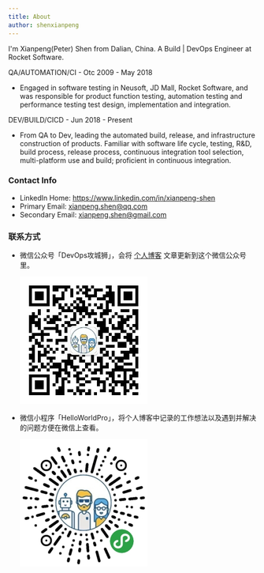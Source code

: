 ```yaml
---
title: About
author: shenxianpeng
---
```


I'm Xianpeng(Peter) Shen from Dalian, China. A Build | DevOps Engineer at Rocket Software.

QA/AUTOMATION/CI - Otc 2009 - May 2018

* Engaged in software testing in Neusoft, JD Mall, Rocket Software, and was responsible for product function testing, automation testing and performance testing test design, implementation and integration.

DEV/BUILD/CICD - Jun 2018 - Present

* From QA to Dev, leading the automated build, release, and infrastructure construction of products. Familiar with software life cycle, testing, R&D, build process, release process, continuous integration tool selection, multi-platform use and build; proficient in continuous integration.

### Contact Info

* LinkedIn Home: https://www.linkedin.com/in/xianpeng-shen
* Primary Email: [xianpeng.shen@qq.com](mailto:xianpeng.shen@qq.com)
* Secondary Email: [xianpeng.shen@gmail.com](mailto:xianpeng.shen@gmail.com)

### 联系方式

* 微信公众号「DevOps攻城狮」，会将 [个人博客](https://shenxianpeng.github.io) 文章更新到这个微信公众号里。

    ![](index/qrcode.jpg)

* 微信小程序「HelloWorldPro」，将个人博客中记录的工作想法以及遇到并解决的问题方便在微信上查看。

    ![](index/qrcode_applet.jpg)

